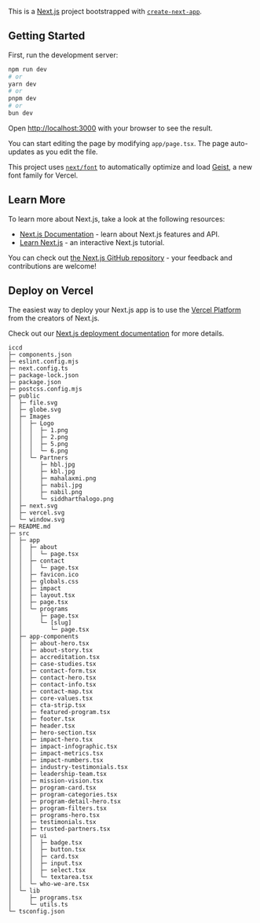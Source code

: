 This is a [Next.js](https://nextjs.org) project bootstrapped with [`create-next-app`](https://nextjs.org/docs/app/api-reference/cli/create-next-app).

## Getting Started

First, run the development server:

```bash
npm run dev
# or
yarn dev
# or
pnpm dev
# or
bun dev
```

Open [http://localhost:3000](http://localhost:3000) with your browser to see the result.

You can start editing the page by modifying `app/page.tsx`. The page auto-updates as you edit the file.

This project uses [`next/font`](https://nextjs.org/docs/app/building-your-application/optimizing/fonts) to automatically optimize and load [Geist](https://vercel.com/font), a new font family for Vercel.

## Learn More

To learn more about Next.js, take a look at the following resources:

- [Next.js Documentation](https://nextjs.org/docs) - learn about Next.js features and API.
- [Learn Next.js](https://nextjs.org/learn) - an interactive Next.js tutorial.

You can check out [the Next.js GitHub repository](https://github.com/vercel/next.js) - your feedback and contributions are welcome!

## Deploy on Vercel

The easiest way to deploy your Next.js app is to use the [Vercel Platform](https://vercel.com/new?utm_medium=default-template&filter=next.js&utm_source=create-next-app&utm_campaign=create-next-app-readme) from the creators of Next.js.

Check out our [Next.js deployment documentation](https://nextjs.org/docs/app/building-your-application/deploying) for more details.




```
iccd
├─ components.json
├─ eslint.config.mjs
├─ next.config.ts
├─ package-lock.json
├─ package.json
├─ postcss.config.mjs
├─ public
│  ├─ file.svg
│  ├─ globe.svg
│  ├─ Images
│  │  ├─ Logo
│  │  │  ├─ 1.png
│  │  │  ├─ 2.png
│  │  │  ├─ 5.png
│  │  │  └─ 6.png
│  │  └─ Partners
│  │     ├─ hbl.jpg
│  │     ├─ kbl.jpg
│  │     ├─ mahalaxmi.png
│  │     ├─ nabil.jpg
│  │     ├─ nabil.png
│  │     └─ siddharthalogo.png
│  ├─ next.svg
│  ├─ vercel.svg
│  └─ window.svg
├─ README.md
├─ src
│  ├─ app
│  │  ├─ about
│  │  │  └─ page.tsx
│  │  ├─ contact
│  │  │  └─ page.tsx
│  │  ├─ favicon.ico
│  │  ├─ globals.css
│  │  ├─ impact
│  │  ├─ layout.tsx
│  │  ├─ page.tsx
│  │  └─ programs
│  │     ├─ page.tsx
│  │     └─ [slug]
│  │        └─ page.tsx
│  ├─ app-components
│  │  ├─ about-hero.tsx
│  │  ├─ about-story.tsx
│  │  ├─ accreditation.tsx
│  │  ├─ case-studies.tsx
│  │  ├─ contact-form.tsx
│  │  ├─ contact-hero.tsx
│  │  ├─ contact-info.tsx
│  │  ├─ contact-map.tsx
│  │  ├─ core-values.tsx
│  │  ├─ cta-strip.tsx
│  │  ├─ featured-program.tsx
│  │  ├─ footer.tsx
│  │  ├─ header.tsx
│  │  ├─ hero-section.tsx
│  │  ├─ impact-hero.tsx
│  │  ├─ impact-infographic.tsx
│  │  ├─ impact-metrics.tsx
│  │  ├─ impact-numbers.tsx
│  │  ├─ industry-testimonials.tsx
│  │  ├─ leadership-team.tsx
│  │  ├─ mission-vision.tsx
│  │  ├─ program-card.tsx
│  │  ├─ program-categories.tsx
│  │  ├─ program-detail-hero.tsx
│  │  ├─ program-filters.tsx
│  │  ├─ programs-hero.tsx
│  │  ├─ testimonials.tsx
│  │  ├─ trusted-partners.tsx
│  │  ├─ ui
│  │  │  ├─ badge.tsx
│  │  │  ├─ button.tsx
│  │  │  ├─ card.tsx
│  │  │  ├─ input.tsx
│  │  │  ├─ select.tsx
│  │  │  └─ textarea.tsx
│  │  └─ who-we-are.tsx
│  └─ lib
│     ├─ programs.tsx
│     └─ utils.ts
└─ tsconfig.json

```

```